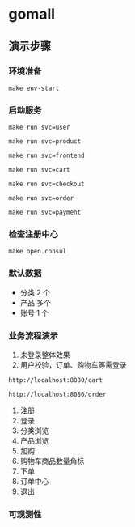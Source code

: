 # gomall

## 演示步骤

### 环境准备

```
make env-start
```

### 启动服务

```
make run svc=user
```

```
make run svc=product
```

```
make run svc=frontend
```

```
make run svc=cart
```

```
make run svc=checkout
```

```
make run svc=order
```

```
make run svc=payment
```

### 检查注册中心
```
make open.consul
```

### 默认数据
- 分类 2 个
- 产品 多个
- 账号 1 个

### 业务流程演示

1. 未登录整体效果
1. 用户校验，订单、购物车等需登录

`http://localhost:8080/cart`

`http://localhost:8080/order`
1. 注册
1. 登录
1. 分类浏览
1. 产品浏览
1. 加购
1. 购物车商品数量角标
1. 下单
1. 订单中心
1. 退出

### 可观测性
